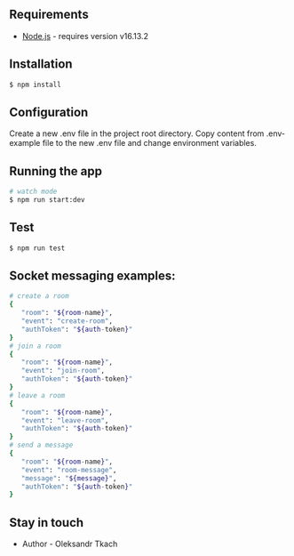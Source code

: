 ## Requirements
* [Node.js](https://nodejs.org/en/) - requires version v16.13.2

## Installation

```bash
$ npm install
```

## Configuration

Create a new .env file in the project root directory. Copy content from .env-example file to the new .env file and change environment variables.

## Running the app

```bash
# watch mode
$ npm run start:dev
```

## Test

```bash
$ npm run test
```

## Socket messaging examples:
```bash
# create a room
{
   "room": "${room-name}",
   "event": "create-room",
   "authToken": "${auth-token}"
}
# join a room
{
   "room": "${room-name}",
   "event": "join-room",
   "authToken": "${auth-token}"
}
# leave a room
{
   "room": "${room-name}",
   "event": "leave-room",
   "authToken": "${auth-token}"
}
# send a message
{
   "room": "${room-name}",
   "event": "room-message",
   "message": "${message}",
   "authToken": "${auth-token}"
}
```

## Stay in touch
- Author - Oleksandr Tkach